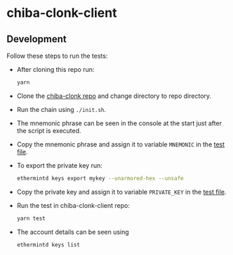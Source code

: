 # chiba-clonk-client

## Development

Follow these steps to run the tests:

- After cloning this repo run:

  ```bash
  yarn
  ```

- Clone the [chiba-clonk repo](https://github.com/vulcanize/chiba-clonk) and change directory to repo directory.

- Run the chain using `./init.sh`.

- The mnemonic phrase can be seen in the console at the start just after the script is executed.

- Copy the mnemonic phrase and assign it to variable `MNEMONIC` in the [test file](./src/index.test.ts).

- To export the private key run:

  ```bash
  ethermintd keys export mykey --unarmored-hex --unsafe
  ```

- Copy the private key and assign it to variable `PRIVATE_KEY` in the [test file](./src/index.test.ts).

- Run the test in chiba-clonk-client repo:

  ```bash
  yarn test
  ```

- The account details can be seen using

  ```bash
  ethermintd keys list
  ```
